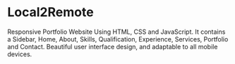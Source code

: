 # Local2Remote
Responsive Portfolio Website Using HTML, CSS and JavaScript. It contains a Sidebar, Home, About, Skills, Qualification, Experience, Services, Portfolio and Contact. Beautiful user interface design, and adaptable to all mobile devices.
